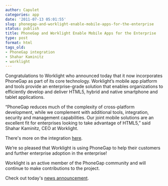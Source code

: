 ```yaml
---
author: Capulet
categories: app
date: '2011-07-13 05:01:55'
slug: phonegap-and-worklight-enable-mobile-apps-for-the-enterprise
status: publish
title: PhoneGap and Worklight Enable Mobile Apps for the Enterprise
type: post
format: html
tags_old:
- PhoneGap integration
- Shahar Kaminitz
- worklight
---
```


Congratulations to Worklight who announced today that it now incorporates PhoneGap as part of its core technology. Worklight’s mobile app platform and tools provide an enterprise-grade solution that enables organizations to efficiently develop and deliver HTML5, hybrid and native smartphone and tablet applications.

“PhoneGap reduces much of the complexity of cross-platform development, while we complement with additional tools, integration, security and management capabilities. Our joint mobile solutions are an excellent fit for enterprises looking to take advantage of HTML5,” said Shahar Kaminitz, CEO at Worklight.

There's more on the integration [here](http://bit.ly/rinuqi).

We’re so pleased that Worklight is using PhoneGap to help their customers and further enterprise adoption in the enterprise!

Worklight is an active member of the PhoneGap community and will continue to make contributions to the project.

Check out today's [news announcement](http://bit.ly/pmbzWB).
